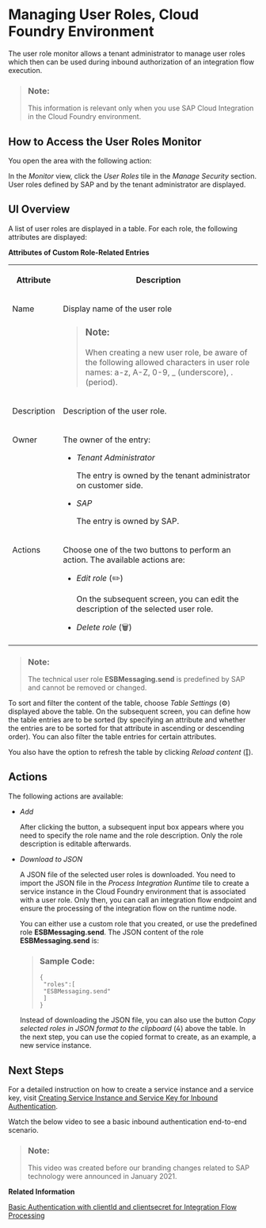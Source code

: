 <!-- loio4e86f0dcb41f49e99ea43e82a0e99c73 -->

<link rel="stylesheet" type="text/css" href="../css/sap-icons.css"/>

# Managing User Roles, Cloud Foundry Environment

The user role monitor allows a tenant administrator to manage user roles which then can be used during inbound authorization of an integration flow execution.

> ### Note:  
> This information is relevant only when you use SAP Cloud Integration in the Cloud Foundry environment.



<a name="loio4e86f0dcb41f49e99ea43e82a0e99c73__section_tvn_fx2_zhb"/>

## How to Access the User Roles Monitor

You open the area with the following action:

In the *Monitor* view, click the *User Roles* tile in the *Manage Security* section. User roles defined by SAP and by the tenant administrator are displayed.



<a name="loio4e86f0dcb41f49e99ea43e82a0e99c73__section_sgz_pry_yhb"/>

## UI Overview

A list of user roles are displayed in a table. For each role, the following attributes are displayed:

**Attributes of Custom Role-Related Entries**


<table>
<tr>
<th valign="top">

Attribute



</th>
<th valign="top">

Description



</th>
</tr>
<tr>
<td valign="top">

Name



</td>
<td valign="top">

Display name of the user role

> ### Note:  
> When creating a new user role, be aware of the following allowed characters in user role names: a-z, A-Z, 0-9, \_ \(underscore\), . \(period\).



</td>
</tr>
<tr>
<td valign="top">

Description



</td>
<td valign="top">

Description of the user role.



</td>
</tr>
<tr>
<td valign="top">

Owner



</td>
<td valign="top">

The owner of the entry:

-   *Tenant Administrator*

    The entry is owned by the tenant administrator on customer side.

-   *SAP*

    The entry is owned by SAP.




</td>
</tr>
<tr>
<td valign="top">

Actions



</td>
<td valign="top">

Choose one of the two buttons to perform an action. The available actions are:

-   *Edit role* \(:pencil2:\)

    On the subsequent screen, you can edit the description of the selected user role.

-   *Delete role* \(:wastebasket:\)



</td>
</tr>
</table>

> ### Note:  
> The technical user role **ESBMessaging.send** is predefined by SAP and cannot be removed or changed.

To sort and filter the content of the table, choose *Table Settings* \(:gear:\) displayed above the table. On the subsequent screen, you can define how the table entries are to be sorted \(by specifying an attribute and whether the entries are to be sorted for that attribute in ascending or descending order\). You can also filter the table entries for certain attributes.

You also have the option to refresh the table by clicking *Reload content* \(<span class="SAP-icons"></span>\).



<a name="loio4e86f0dcb41f49e99ea43e82a0e99c73__section_iw3_m1f_zhb"/>

## Actions

The following actions are available:

-   *Add*

    After clicking the button, a subsequent input box appears where you need to specify the role name and the role description. Only the role description is editable afterwards.

-   *Download to JSON*

    A JSON file of the selected user roles is downloaded. You need to import the JSON file in the *Process Integration Runtime* tile to create a service instance in the Cloud Foundry environment that is associated with a user role. Only then, you can call an integration flow endpoint and ensure the processing of the integration flow on the runtime node.

    You can either use a custom role that you created, or use the predefined role **ESBMessaging.send**. The JSON content of the role **ESBMessaging.send** is:

    > ### Sample Code:  
    > ```
    > {
    >  "roles":[
    >  "ESBMessaging.send"
    >  ]
    > }
    > ```

    Instead of downloading the JSON file, you can also use the button *Copy selected roles in JSON format to the clipboard* \(<span class="SAP-icons"></span>\) above the table. In the next step, you can use the copied format to create, as an example, a new service instance.




<a name="loio4e86f0dcb41f49e99ea43e82a0e99c73__section_hpc_kdt_zhb"/>

## Next Steps

For a detailed instruction on how to create a service instance and a service key, visit [Creating Service Instance and Service Key for Inbound Authentication](../ConnectionSetup/creating-service-instance-and-service-key-for-inbound-authentication-19af5e2.md).

Watch the below video to see a basic inbound authentication end-to-end scenario.

> ### Note:  
> This video was created before our branding changes related to SAP technology were announced in January 2021.



**Related Information**  


[Basic Authentication with clientId and clientsecret for Integration Flow Processing](../ConnectionSetup/basic-authentication-with-clientid-and-clientsecret-for-integration-flow-processing-647eeb3.md "Use this procedure to connect a sender system to SAP Cloud Integration.")

